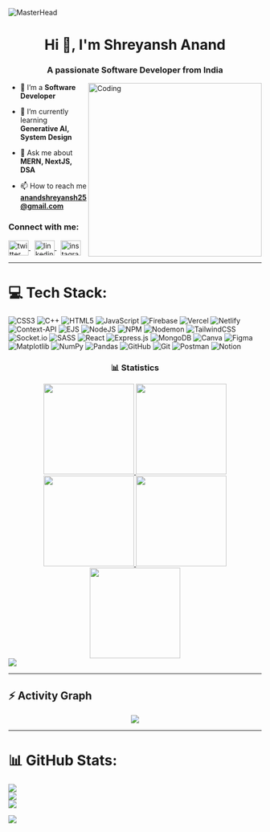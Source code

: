 ![MasterHead](https://camo.githubusercontent.com/4c3fd71b359cd5dfadc21247cde8f16ecbe5d41db8ac79ef28e3091ab02a8bef/68747470733a2f2f6d69722d73332d63646e2d63662e626568616e63652e6e65742f70726f6a6563745f6d6f64756c65732f6d61785f313230302f3831626234623136353638343031392e363430623630333864313333652e676966)
<h1 align="center">Hi 👋, I'm Shreyansh Anand</h1>
<h3 align="center">A passionate Software Developer from India</h3>
<img align="right" alt="Coding" width="345" src="https://cdn.dribbble.com/users/1162077/screenshots/3848914/programmer.gif">




- 🔭 I’m a **Software Developer**

- 🌱 I’m currently learning **Generative AI, System Design**

- 💬 Ask me about **MERN, NextJS, DSA**

- 📫 How to reach me **anandshreyansh25@gmail.com**


<h3 align="left">Connect with me:</h3>
<p align="left">
  <a href="https://x.com/ShreyanshA41331" target="_blank">
    <img align="center" src="https://raw.githubusercontent.com/rahuldkjain/github-profile-readme-generator/master/src/images/icons/Social/twitter.svg" alt="twitter" height="30" width="40" />
  </a>&nbsp;
  <a href="https://www.linkedin.com/in/shreyansh-anand-751761283" target="_blank">
    <img align="center" src="https://raw.githubusercontent.com/rahuldkjain/github-profile-readme-generator/master/src/images/icons/Social/linked-in-alt.svg" alt="linkedin" height="30" width="40" />
  </a>&nbsp;
  <a href="https://www.instagram.com/anand_24993/" target="_blank">
    <img align="center" src="https://raw.githubusercontent.com/rahuldkjain/github-profile-readme-generator/master/src/images/icons/Social/instagram.svg" alt="instagram" height="30" width="40" />
  </a>
</p>

---

# 💻 Tech Stack:
![CSS3](https://img.shields.io/badge/css3-%231572B6.svg?style=for-the-badge&logo=css3&logoColor=white) ![C++](https://img.shields.io/badge/c++-%2300599C.svg?style=for-the-badge&logo=c%2B%2B&logoColor=white) ![HTML5](https://img.shields.io/badge/html5-%23E34F26.svg?style=for-the-badge&logo=html5&logoColor=white) ![JavaScript](https://img.shields.io/badge/javascript-%23323330.svg?style=for-the-badge&logo=javascript&logoColor=%23F7DF1E) ![Firebase](https://img.shields.io/badge/firebase-%23039BE5.svg?style=for-the-badge&logo=firebase) ![Vercel](https://img.shields.io/badge/vercel-%23000000.svg?style=for-the-badge&logo=vercel&logoColor=white) ![Netlify](https://img.shields.io/badge/netlify-%23000000.svg?style=for-the-badge&logo=netlify&logoColor=#00C7B7) ![Context-API](https://img.shields.io/badge/Context--Api-000000?style=for-the-badge&logo=react) ![EJS](https://img.shields.io/badge/ejs-%23B4CA65.svg?style=for-the-badge&logo=ejs&logoColor=black) ![NodeJS](https://img.shields.io/badge/node.js-6DA55F?style=for-the-badge&logo=node.js&logoColor=white) ![NPM](https://img.shields.io/badge/NPM-%23CB3837.svg?style=for-the-badge&logo=npm&logoColor=white) ![Nodemon](https://img.shields.io/badge/NODEMON-%23323330.svg?style=for-the-badge&logo=nodemon&logoColor=%BBDEAD) ![TailwindCSS](https://img.shields.io/badge/tailwindcss-%2338B2AC.svg?style=for-the-badge&logo=tailwind-css&logoColor=white) ![Socket.io](https://img.shields.io/badge/Socket.io-black?style=for-the-badge&logo=socket.io&badgeColor=010101) ![SASS](https://img.shields.io/badge/SASS-hotpink.svg?style=for-the-badge&logo=SASS&logoColor=white) ![React](https://img.shields.io/badge/react-%2320232a.svg?style=for-the-badge&logo=react&logoColor=%2361DAFB) ![Express.js](https://img.shields.io/badge/express.js-%23404d59.svg?style=for-the-badge&logo=express&logoColor=%2361DAFB) ![MongoDB](https://img.shields.io/badge/MongoDB-%234ea94b.svg?style=for-the-badge&logo=mongodb&logoColor=white) ![Canva](https://img.shields.io/badge/Canva-%2300C4CC.svg?style=for-the-badge&logo=Canva&logoColor=white) ![Figma](https://img.shields.io/badge/figma-%23F24E1E.svg?style=for-the-badge&logo=figma&logoColor=white) ![Matplotlib](https://img.shields.io/badge/Matplotlib-%23ffffff.svg?style=for-the-badge&logo=Matplotlib&logoColor=black) ![NumPy](https://img.shields.io/badge/numpy-%23013243.svg?style=for-the-badge&logo=numpy&logoColor=white) ![Pandas](https://img.shields.io/badge/pandas-%23150458.svg?style=for-the-badge&logo=pandas&logoColor=white) ![GitHub](https://img.shields.io/badge/github-%23121011.svg?style=for-the-badge&logo=github&logoColor=white) ![Git](https://img.shields.io/badge/git-%23F05033.svg?style=for-the-badge&logo=git&logoColor=white) ![Postman](https://img.shields.io/badge/Postman-FF6C37?style=for-the-badge&logo=postman&logoColor=white) ![Notion](https://img.shields.io/badge/Notion-%23000000.svg?style=for-the-badge&logo=notion&logoColor=white)

<h3 align="center">📊 Statistics</h3>

<!-- Use correct markdown and remove line breaks from URLs -->
<div align="center">
  <a href="https://github.com/Sankalp-Sinha">
    <img src="https://github-profile-summary-cards.vercel.app/api/cards/stats?username=xurde24&theme=2077" height="180em" />
    <img src="https://github-profile-summary-cards.vercel.app/api/cards/most-commit-language?username=xurde24&theme=2077" height="180em" />
    <img src="https://github-profile-summary-cards.vercel.app/api/cards/repos-per-language?username=xurde24&theme=2077" height="180em" />
    <img src="https://github-profile-summary-cards.vercel.app/api/cards/productive-time?username=xurde24&theme=2077" height="180em" />
    <img src="https://github-profile-summary-cards.vercel.app/api/cards/profile-details?username=xurde24&theme=2077" height="180em" />
  </a>
</div>

<img src="https://user-images.githubusercontent.com/73097560/115834477-dbab4500-a447-11eb-908a-139a6edaec5c.gif">

---

<h2 align="left">⚡ Activity Graph</h2>
<div align="center">
  <img src="https://github-readme-activity-graph.vercel.app/graph?username=Sankalp-Sinha&theme=react-dark" />
</div>

---


# 📊 GitHub Stats:
![](https://github-readme-stats.vercel.app/api?username=xurde24&theme=radical&hide_border=false&include_all_commits=false&count_private=false)<br/>
![](https://github-readme-streak-stats.herokuapp.com/?user=xurde24&theme=radical&hide_border=false)<br/>
![](https://github-readme-stats.vercel.app/api/top-langs/?username=xurde24&theme=radical&hide_border=false&include_all_commits=false&count_private=false&layout=compact)

![](https://komarev.com/ghpvc/?username=xurde24)
